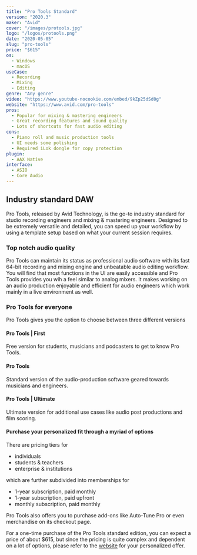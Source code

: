 ```yaml
---
title: "Pro Tools Standard"
version: "2020.3"
maker: "Avid"
cover: "/images/protools.jpg"
logo: "/logos/protools.png"
date: "2020-05-05"
slug: "pro-tools"
price: "$615"
os:
  - Windows
  - macOS
useCase:
  - Recording
  - Mixing
  - Editing
genre: "Any genre"
video: "https://www.youtube-nocookie.com/embed/9kZp25dSd0g"
website: "https://www.avid.com/pro-tools"
pros:
  - Popular for mixing & mastering engineers
  - Great recording features and sound quality
  - Lots of shortcuts for fast audio editing
cons:
  - Piano roll and music production tools
  - UI needs some polishing
  - Required iLok dongle for copy protection
plugin:
  - AAX Native
interface:
  - ASIO
  - Core Audio
---
```


## Industry standard DAW

Pro Tools, released by Avid Technology, is the go-to industry standard for studio recording engineers and mixing & mastering engineers. Designed to be extremely versatile and detailed, you can speed up your workflow by using a template setup based on what your current session requires.

### Top notch audio quality

Pro Tools can maintain its status as professional audio software with its fast 64-bit recording and mixing engine and unbeatable audio editing workflow.
You will find that most functions in the UI are easily accessible and Pro Tools provides you wih a feel similar to analog mixers. It makes working on an audio production enjoyable and efficient for audio engineers which work mainly in a live environment as well.

### Pro Tools for everyone

Pro Tools gives you the option to choose between three different versions

#### Pro Tools | First

Free version for students, musicians and podcasters to get to know Pro Tools.

#### Pro Tools

Standard version of the audio-production software geared towards musicians and engineers.

#### Pro Tools | Ultimate

Ultimate version for additional use cases like audio post productions and film scoring.

#### Purchase your personalized fit through a myriad of options

There are pricing tiers for

- individuals
- students & teachers
- enterprise & institutions

which are further subdivided into memberships for

- 1-year subscription, paid monthly
- 1-year subscription, paid upfront
- monthly subscription, paid monthly

Pro Tools also offers you to purchase add-ons like Auto-Tune Pro or even merchandise on its checkout page.

For a one-time purchase of the Pro Tools standard edition, you can expect a price of about \$615, but since the pricing is quite complex and dependent on a lot of options, please refer to the [website](https://www.avid.com/pro-tools) for your personalized offer.
